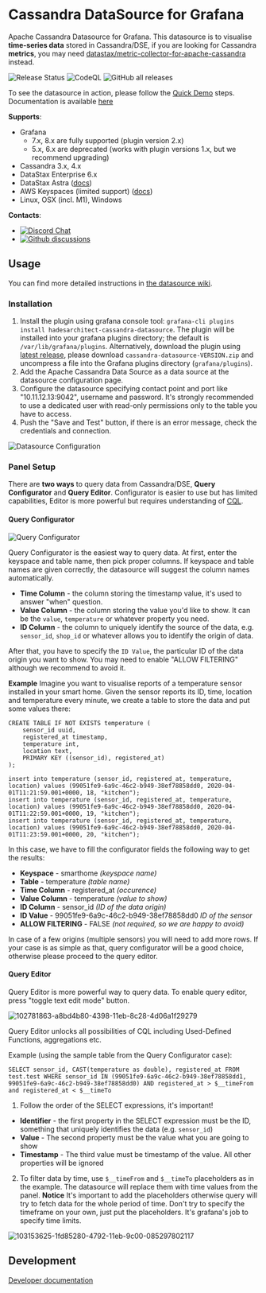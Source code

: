 # Cassandra DataSource for Grafana 

Apache Cassandra Datasource for Grafana. This datasource is to visualise **time-series data** stored in Cassandra/DSE, if you are looking for Cassandra **metrics**, you may need [datastax/metric-collector-for-apache-cassandra](https://github.com/datastax/metric-collector-for-apache-cassandra) instead.

![Release Status](https://github.com/HadesArchitect/GrafanaCassandraDatasource/workflows/Handle%20Release/badge.svg)
 ![CodeQL](https://github.com/HadesArchitect/grafana-cassandra-source/workflows/CodeQL/badge.svg?branch=master) ![GitHub all releases](https://img.shields.io/github/downloads/hadesarchitect/grafanacassandradatasource/total?color=%2326c458&label=Downloads&logo=github)

To see the datasource in action, please follow the [Quick Demo](https://github.com/HadesArchitect/GrafanaCassandraDatasource/wiki/Quick-Demo) steps. Documentation is available [here](https://github.com/HadesArchitect/GrafanaCassandraDatasource/wiki)

**Supports**:

* Grafana 
    * 7.x, 8.x are fully supported (plugin version 2.x)
    * 5.x, 6.x are deprecated (works with plugin versions 1.x, but we recommend upgrading)
* Cassandra 3.x, 4.x
* DataStax Enterprise 6.x
* DataStax Astra ([docs](https://github.com/HadesArchitect/GrafanaCassandraDatasource/wiki/DataStax-Astra))
* AWS Keyspaces (limited support)  ([docs](https://github.com/HadesArchitect/GrafanaCassandraDatasource/wiki/AWS-Keyspaces))
* Linux, OSX (incl. M1), Windows

**Contacts**:

* [![Discord Chat](https://img.shields.io/badge/discord-chat%20with%20us-green)](https://discord.gg/FU2Cb4KTyp) 
* [![Github discussions](https://img.shields.io/badge/github-discussions-green)](https://github.com/HadesArchitect/GrafanaCassandraDatasource/discussions) 

## Usage

You can find more detailed instructions in [the datasource wiki](https://github.com/HadesArchitect/GrafanaCassandraDatasource/wiki).

### Installation 

1. Install the plugin using grafana console tool: `grafana-cli plugins install hadesarchitect-cassandra-datasource`. The plugin will be installed into your grafana plugins directory; the default is `/var/lib/grafana/plugins`. Alternatively, download the plugin using [latest release](https://github.com/HadesArchitect/GrafanaCassandraDatasource/releases/latest), please download `cassandra-datasource-VERSION.zip` and uncompress a file into the Grafana plugins directory (`grafana/plugins`).
2. Add the Apache Cassandra Data Source as a data source at the datasource configuration page.
3. Configure the datasource specifying contact point and port like "10.11.12.13:9042", username and password. It's strongly recommended to use a dedicated user with read-only permissions only to the table you have to access.
4. Push the "Save and Test" button, if there is an error message, check the credentials and connection. 

![Datasource Configuration](https://user-images.githubusercontent.com/1742301/148654400-3ac4a477-8ca3-4606-86e7-5d10cbdc4ea9.png)

### Panel Setup

There are **two ways** to query data from Cassandra/DSE, **Query Configurator** and **Query Editor**. Configurator is easier to use but has limited capabilities, Editor is more powerful but requires understanding of [CQL](https://cassandra.apache.org/doc/latest/cql/). 

#### Query Configurator

![Query Configurator](https://user-images.githubusercontent.com/1742301/148654262-b9cb7253-4086-4367-8aae-35ea458fcbb6.png)

Query Configurator is the easiest way to query data. At first, enter the keyspace and table name, then pick proper columns. If keyspace and table names are given correctly, the datasource will suggest the column names automatically.

* **Time Column** - the column storing the timestamp value, it's used to answer "when" question. 
* **Value Column** - the column storing the value you'd like to show. It can be the `value`, `temperature` or whatever property you need.
* **ID Column** - the column to uniquely identify the source of the data, e.g. `sensor_id`, `shop_id` or whatever allows you to identify the origin of data.

After that, you have to specify the `ID Value`, the particular ID of the data origin you want to show. You may need to enable "ALLOW FILTERING" although we recommend to avoid it.

**Example** Imagine you want to visualise reports of a temperature sensor installed in your smart home. Given the sensor reports its ID, time, location and temperature every minute, we create a table to store the data and put some values there:

```
CREATE TABLE IF NOT EXISTS temperature (
    sensor_id uuid,
    registered_at timestamp,
    temperature int,
    location text,
    PRIMARY KEY ((sensor_id), registered_at)
);

insert into temperature (sensor_id, registered_at, temperature, location) values (99051fe9-6a9c-46c2-b949-38ef78858dd0, 2020-04-01T11:21:59.001+0000, 18, "kitchen");
insert into temperature (sensor_id, registered_at, temperature, location) values (99051fe9-6a9c-46c2-b949-38ef78858dd0, 2020-04-01T11:22:59.001+0000, 19, "kitchen");
insert into temperature (sensor_id, registered_at, temperature, location) values (99051fe9-6a9c-46c2-b949-38ef78858dd0, 2020-04-01T11:23:59.001+0000, 20, "kitchen");
```

In this case, we have to fill the configurator fields the following way to get the results:

* **Keyspace** - smarthome *(keyspace name)*
* **Table** - temperature *(table name)*
* **Time Column** - registered_at *(occurence)*
* **Value Column** - temperature *(value to show)*
* **ID Column** - sensor_id *(ID of the data origin)*
* **ID Value** - 99051fe9-6a9c-46c2-b949-38ef78858dd0 *ID of the sensor*
* **ALLOW FILTERING** - FALSE *(not required, so we are happy to avoid)*

In case of a few origins (multiple sensors) you will need to add more rows. If your case is as simple as that, query configurator will be a good choice, otherwise  please proceed to the query editor.

#### Query Editor

Query Editor is more powerful way to query data. To enable query editor, press "toggle text edit mode" button.

![102781863-a8bd4b80-4398-11eb-8c28-4d06a1f29279](https://user-images.githubusercontent.com/1742301/148654475-6718f3ff-1290-4d7a-a40b-dc107c52ac15.png)

Query Editor unlocks all possibilities of CQL including Used-Defined Functions, aggregations etc. 

Example (using the sample table from the Query Configurator case):

```
SELECT sensor_id, CAST(temperature as double), registered_at FROM test.test WHERE sensor_id IN (99051fe9-6a9c-46c2-b949-38ef78858dd1, 99051fe9-6a9c-46c2-b949-38ef78858dd0) AND registered_at > $__timeFrom and registered_at < $__timeTo
```

1. Follow the order of the SELECT expressions, it's important! 
* **Identifier** - the first property in the SELECT expression must be the ID, something that uniquely identifies the data (e.g. `sensor_id`)
* **Value** - The second property must be the value what you are going to show 
* **Timestamp** - The third value must be timestamp of the value.
All other properties will be ignored

2. To filter data by time, use `$__timeFrom` and `$__timeTo` placeholders as in the example. The datasource will replace them with time values from the panel. **Notice** It's important to add the placeholders otherwise query will try to fetch data for the whole period of time. Don't try to specify the timeframe on your own, just put the placeholders. It's grafana's job to specify time limits.

![103153625-1fd85280-4792-11eb-9c00-085297802117](https://user-images.githubusercontent.com/1742301/148654522-8e50617d-0ba9-4c5a-a3f0-7badec92e31f.png)

## Development

[Developer documentation](https://github.com/HadesArchitect/GrafanaCassandraDatasource/wiki/Developer-Guide)
